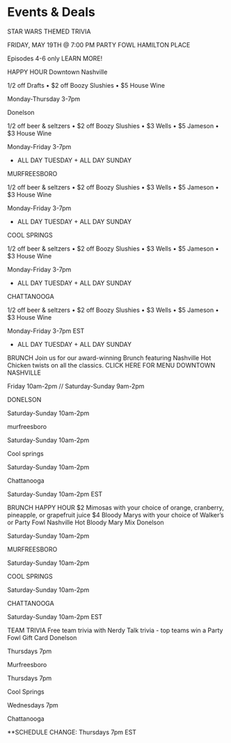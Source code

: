 #  Events & Deals

STAR WARS THEMED TRIVIA

FRIDAY, MAY 19TH @ 7:00 PM
PARTY FOWL HAMILTON PLACE

Episodes 4-6 only
LEARN MORE!

HAPPY HOUR
Downtown Nashville

1/2 off Drafts • $2 off Boozy Slushies • $5 House Wine

Monday-Thursday 3-7pm

Donelson

1/2 off beer & seltzers • $2 off Boozy Slushies • $3 Wells • $5 Jameson • $3 House Wine

Monday-Friday 3-7pm
+ ALL DAY TUESDAY + ALL DAY SUNDAY

MURFREESBORO

1/2 off beer & seltzers • $2 off Boozy Slushies • $3 Wells • $5 Jameson • $3 House Wine

Monday-Friday 3-7pm
+ ALL DAY TUESDAY + ALL DAY SUNDAY

COOL SPRINGS

1/2 off beer & seltzers • $2 off Boozy Slushies • $3 Wells • $5 Jameson • $3 House Wine

Monday-Friday 3-7pm
+ ALL DAY TUESDAY + ALL DAY SUNDAY

CHATTANOOGA

1/2 off beer & seltzers • $2 off Boozy Slushies • $3 Wells • $5 Jameson • $3 House Wine

Monday-Friday 3-7pm EST
+ ALL DAY TUESDAY + ALL DAY SUNDAY

BRUNCH
Join us for our award-winning Brunch featuring Nashville Hot Chicken twists on all the classics.
CLICK HERE FOR MENU
DOWNTOWN NASHVILLE

Friday 10am-2pm //  Saturday-Sunday 9am-2pm

DONELSON

Saturday-Sunday 10am-2pm

murfreesboro

Saturday-Sunday 10am-2pm

Cool springs

Saturday-Sunday 10am-2pm

Chattanooga

Saturday-Sunday 10am-2pm EST


BRUNCH HAPPY HOUR
$2 Mimosas with your choice of orange, cranberry, pineapple, or grapefruit juice
$4 Bloody Marys with your choice of Walker’s or Party Fowl Nashville Hot Bloody Mary Mix
Donelson

Saturday-Sunday 10am-2pm

MURFREESBORO

Saturday-Sunday 10am-2pm

COOL SPRINGS

Saturday-Sunday 10am-2pm

CHATTANOOGA

Saturday-Sunday 10am-2pm EST

TEAM TRIVIA
Free team trivia with Nerdy Talk trivia - top teams win a Party Fowl Gift Card
Donelson

Thursdays 7pm

Murfreesboro

Thursdays 7pm

Cool Springs

Wednesdays 7pm

Chattanooga

**SCHEDULE CHANGE: Thursdays 7pm EST
